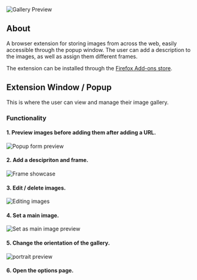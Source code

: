 
![Gallery Preview](https://addons.mozilla.org/user-media/previews/full/286/286947.png?modified=1693397070)

## About

A browser extension for storing images from across the web, easily accessible through the popup window. The user can add a description to the images, as well as assign them different frames.

The extension can be installed through the [Firefox Add-ons store](https://addons.mozilla.org/en-US/firefox/addon/frame-it-image-gallery/).

## Extension Window / Popup

This is where the user can view and manage their image gallery.

### Functionality 

#### 1. Preview images before adding them after adding a URL.

![Popup form preview](https://addons.mozilla.org/user-media/previews/full/286/286946.png?modified=1693397070)

#### 2. Add a descipriton and frame.

![Frame showcase](https://addons.mozilla.org/user-media/previews/full/286/286948.png?modified=1693397070)

#### 3. Edit / delete images.

![Editing images](https://addons.mozilla.org/user-media/previews/full/286/286949.png?modified=1693397070)

#### 4. Set a main image.

![Set as main image preview](https://github.com/GeorgeDaris/Frame-It/assets/88941705/6294e5b4-aefa-4a72-821e-a4efdaaa5565)

#### 5. Change the orientation of the gallery.

![portrait preview](https://addons.mozilla.org/user-media/previews/full/286/286950.png?modified=1693397070)

#### 6. Open the options page.


